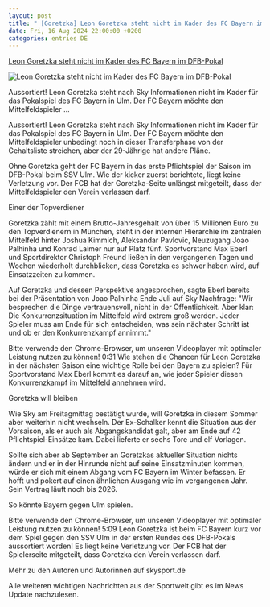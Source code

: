 ```yaml
---
layout: post
title: " [Goretzka] Leon Goretzka steht nicht im Kader des FC Bayern im DFB-Pokal"
date: Fri, 16 Aug 2024 22:00:00 +0200
categories: entries DE
---
```

[Leon Goretzka steht nicht im Kader des FC Bayern im DFB-Pokal](https://sport.sky.de/fussball/artikel/leon-goretzka-steht-nicht-im-kader-des-fc-bayern-im-dfb-pokal/13197823/34130)

![Leon Goretzka steht nicht im Kader des FC Bayern im DFB-Pokal](https://e6.365dm.de/24/04/1600x900/skysport_de-goretzka-bayern_6531354.jpg?20240424072656)

Aussortiert! Leon Goretzka steht nach Sky Informationen nicht im Kader für das Pokalspiel des FC Bayern in Ulm. Der FC Bayern möchte den Mittelfeldspieler ...

Aussortiert! Leon Goretzka steht nach Sky Informationen nicht im Kader für das Pokalspiel des FC Bayern in Ulm. Der FC Bayern möchte den Mittelfeldspieler unbedingt noch in dieser Transferphase von der Gehaltsliste streichen, aber der 29-Jährige hat andere Pläne.

Ohne Goretzka geht der FC Bayern in das erste Pflichtspiel der Saison im DFB-Pokal beim SSV Ulm. Wie der kicker zuerst berichtete, liegt keine Verletzung vor. Der FCB hat der Goretzka-Seite unlängst mitgeteilt, dass der Mittelfeldspieler den Verein verlassen darf.

Einer der Topverdiener

Goretzka zählt mit einem Brutto-Jahresgehalt von über 15 Millionen Euro zu den Topverdienern in München, steht in der internen Hierarchie im zentralen Mittelfeld hinter Joshua Kimmich, Aleksandar Pavlovic, Neuzugang Joao Palhinha und Konrad Laimer nur auf Platz fünf. Sportvorstand Max Eberl und Sportdirektor Christoph Freund ließen in den vergangenen Tagen und Wochen wiederholt durchblicken, dass Goretzka es schwer haben wird, auf Einsatzzeiten zu kommen.

Auf Goretzka und dessen Perspektive angesprochen, sagte Eberl bereits bei der Präsentation von Joao Palhinha Ende Juli auf Sky Nachfrage: "Wir besprechen die Dinge vertrauensvoll, nicht in der Öffentlichkeit. Aber klar: Die Konkurrenzsituation im Mittelfeld wird extrem groß werden. Jeder Spieler muss am Ende für sich entscheiden, was sein nächster Schritt ist und ob er den Konkurrenzkampf annimmt."

Bitte verwende den Chrome-Browser, um unseren Videoplayer mit optimaler Leistung nutzen zu können! 0:31 Wie stehen die Chancen für Leon Goretzka in der nächsten Saison eine wichtige Rolle bei den Bayern zu spielen? Für Sportvorstand Max Eberl kommt es darauf an, wie jeder Spieler diesen Konkurrenzkampf im Mittelfeld annehmen wird.

Goretzka will bleiben

Wie Sky am Freitagmittag bestätigt wurde, will Goretzka in diesem Sommer aber weiterhin nicht wechseln. Der Ex-Schalker kennt die Situation aus der Vorsaison, als er auch als Abgangskandidat galt, aber am Ende auf 42 Pflichtspiel-Einsätze kam. Dabei lieferte er sechs Tore und elf Vorlagen.

Sollte sich aber ab September an Goretzkas aktueller Situation nichts ändern und er in der Hinrunde nicht auf seine Einsatzminuten kommen, würde er sich mit einem Abgang vom FC Bayern im Winter befassen. Er hofft und pokert auf einen ähnlichen Ausgang wie im vergangenen Jahr. Sein Vertrag läuft noch bis 2026.

So könnte Bayern gegen Ulm spielen.

Bitte verwende den Chrome-Browser, um unseren Videoplayer mit optimaler Leistung nutzen zu können! 5:09 Leon Goretzka ist beim FC Bayern kurz vor dem Spiel gegen den SSV Ulm in der ersten Rundes des DFB-Pokals aussortiert worden! Es liegt keine Verletzung vor. Der FCB hat der Spielerseite mitgeteilt, dass Goretzka den Verein verlassen darf.

Mehr zu den Autoren und Autorinnen auf skysport.de

Alle weiteren wichtigen Nachrichten aus der Sportwelt gibt es im News Update nachzulesen.

